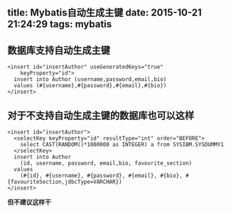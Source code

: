 title: Mybatis自动生成主键
date: 2015-10-21 21:24:29
tags: mybatis
---


## 数据库支持自动生成主键 ##
<!-- more -->

	<insert id="insertAuthor" useGeneratedKeys="true"
	    keyProperty="id">
	  insert into Author (username,password,email,bio)
	  values (#{username},#{password},#{email},#{bio})
	</insert>
	
## 对于不支持自动生成主键的数据库也可以这样 ##

	<insert id="insertAuthor">
	  <selectKey keyProperty="id" resultType="int" order="BEFORE">
	    select CAST(RANDOM()*1000000 as INTEGER) a from SYSIBM.SYSDUMMY1
	  </selectKey>
	  insert into Author
	    (id, username, password, email,bio, favourite_section)
	  values
	    (#{id}, #{username}, #{password}, #{email}, #{bio}, #{favouriteSection,jdbcType=VARCHAR})
	</insert>
	
**但不建议这样干**
